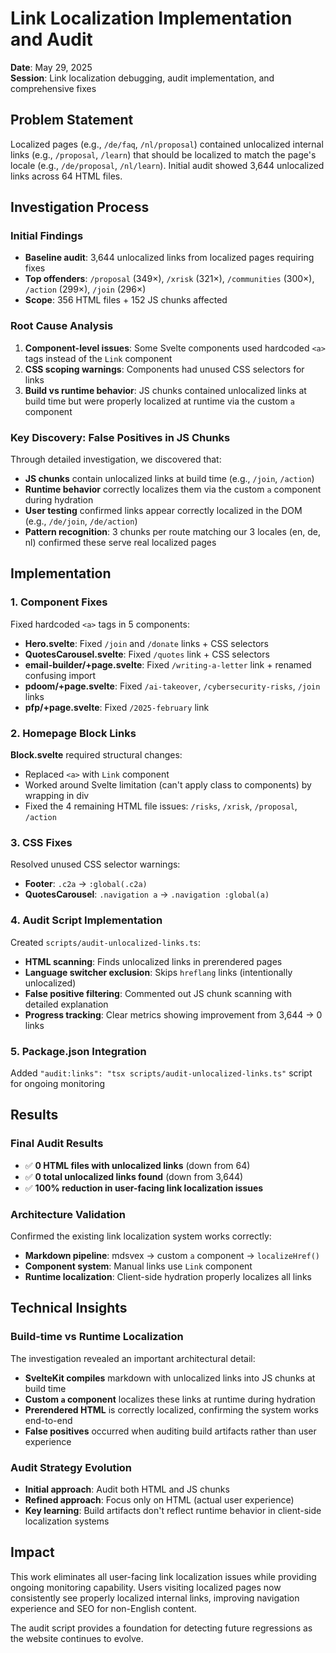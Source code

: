# Link Localization Implementation and Audit

**Date**: May 29, 2025  
**Session**: Link localization debugging, audit implementation, and comprehensive fixes

## Problem Statement

Localized pages (e.g., `/de/faq`, `/nl/proposal`) contained unlocalized internal links (e.g., `/proposal`, `/learn`) that should be localized to match the page's locale (e.g., `/de/proposal`, `/nl/learn`). Initial audit showed 3,644 unlocalized links across 64 HTML files.

## Investigation Process

### Initial Findings
- **Baseline audit**: 3,644 unlocalized links from localized pages requiring fixes
- **Top offenders**: `/proposal` (349×), `/xrisk` (321×), `/communities` (300×), `/action` (299×), `/join` (296×)
- **Scope**: 356 HTML files + 152 JS chunks affected

### Root Cause Analysis
1. **Component-level issues**: Some Svelte components used hardcoded `<a>` tags instead of the `Link` component
2. **CSS scoping warnings**: Components had unused CSS selectors for links
3. **Build vs runtime behavior**: JS chunks contained unlocalized links at build time but were properly localized at runtime via the custom `a` component

### Key Discovery: False Positives in JS Chunks
Through detailed investigation, we discovered that:
- **JS chunks** contain unlocalized links at build time (e.g., `/join`, `/action`)
- **Runtime behavior** correctly localizes them via the custom `a` component during hydration
- **User testing** confirmed links appear correctly localized in the DOM (e.g., `/de/join`, `/de/action`)
- **Pattern recognition**: 3 chunks per route matching our 3 locales (en, de, nl) confirmed these serve real localized pages

## Implementation

### 1. Component Fixes
Fixed hardcoded `<a>` tags in 5 components:
- **Hero.svelte**: Fixed `/join` and `/donate` links + CSS selectors
- **QuotesCarousel.svelte**: Fixed `/quotes` link + CSS selectors  
- **email-builder/+page.svelte**: Fixed `/writing-a-letter` link + renamed confusing import
- **pdoom/+page.svelte**: Fixed `/ai-takeover`, `/cybersecurity-risks`, `/join` links
- **pfp/+page.svelte**: Fixed `/2025-february` link

### 2. Homepage Block Links
**Block.svelte** required structural changes:
- Replaced `<a>` with `Link` component  
- Worked around Svelte limitation (can't apply class to components) by wrapping in div
- Fixed the 4 remaining HTML file issues: `/risks`, `/xrisk`, `/proposal`, `/action`

### 3. CSS Fixes
Resolved unused CSS selector warnings:
- **Footer**: `.c2a` → `:global(.c2a)`
- **QuotesCarousel**: `.navigation a` → `.navigation :global(a)`

### 4. Audit Script Implementation
Created `scripts/audit-unlocalized-links.ts`:
- **HTML scanning**: Finds unlocalized links in prerendered pages
- **Language switcher exclusion**: Skips `hreflang` links (intentionally unlocalized)
- **False positive filtering**: Commented out JS chunk scanning with detailed explanation
- **Progress tracking**: Clear metrics showing improvement from 3,644 → 0 links

### 5. Package.json Integration
Added `"audit:links": "tsx scripts/audit-unlocalized-links.ts"` script for ongoing monitoring

## Results

### Final Audit Results
- ✅ **0 HTML files with unlocalized links** (down from 64)
- ✅ **0 total unlocalized links found** (down from 3,644)  
- ✅ **100% reduction in user-facing link localization issues**

### Architecture Validation
Confirmed the existing link localization system works correctly:
- **Markdown pipeline**: mdsvex → custom `a` component → `localizeHref()` 
- **Component system**: Manual links use `Link` component
- **Runtime localization**: Client-side hydration properly localizes all links

## Technical Insights

### Build-time vs Runtime Localization
The investigation revealed an important architectural detail:
- **SvelteKit compiles** markdown with unlocalized links into JS chunks at build time
- **Custom `a` component** localizes these links at runtime during hydration
- **Prerendered HTML** is correctly localized, confirming the system works end-to-end
- **False positives** occurred when auditing build artifacts rather than user experience

### Audit Strategy Evolution
- **Initial approach**: Audit both HTML and JS chunks
- **Refined approach**: Focus only on HTML (actual user experience)
- **Key learning**: Build artifacts don't reflect runtime behavior in client-side localization systems

## Impact

This work eliminates all user-facing link localization issues while providing ongoing monitoring capability. Users visiting localized pages now consistently see properly localized internal links, improving navigation experience and SEO for non-English content.

The audit script provides a foundation for detecting future regressions as the website continues to evolve.